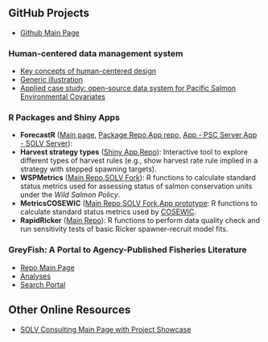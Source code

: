 ## GitHub Projects

* [Github Main Page](https://github.com/SOLV-Code/)

### Human-centered data management system

* [Key concepts of human-centered design](https://github.com/SOLV-Code/UltraLite-Fisheries-Data-System/wiki/1-Human-centered-design)
* [Generic illustration](https://github.com/SOLV-Code/UltraLite-Fisheries-Data-System)
* [Applied case study: open-source data system for Pacific Salmon Environmental Covariates](https://solv-code.github.io/PacSalmonEnvCov/)

### R Packages and Shiny Apps

* **ForecastR** ([Main page](https://github.com/SalmonForecastR), [Package Repo](https://github.com/SOLV-Code/ForecastR-Package),[App repo](https://github.com/SOLV-Code/ForecastR-App), [App - PSC Server](https://psc1.shinyapps.io/ForecastR/),[App - SOLV Server](https://solv-code.shinyapps.io/forecastr/)):
* **Harvest strategy types** ([Shiny App](https://solv-code.shinyapps.io/harveststrategytypes/),[Repo](https://github.com/SOLV-Code/Harvest-Strategy-Types)): Interactive tool to explore different types of harvest rules (e.g., show harvest rate rule implied in a strategy with stepped spawning targets).
* **WSPMetrics** ([Main Repo](https://github.com/Pacific-salmon-assess/WSP-Metrics-Pkg),[SOLV Fork](https://github.com/SOLV-Code/WSP-Metrics-Pkg)): R functions to calculate standard status metrics used for assessing status of salmon conservation units under the *Wild Salmon Policy*.
* **MetricsCOSEWIC** ([Main Repo](https://github.com/Pacific-salmon-assess/MetricsCOSEWIC),[SOLV Fork](https://github.com/SOLV-Code/MetricsCOSEWIC),[App prototype](https://github.com/SOLV-Code/MetricsCOSEWIC-App): R functions to calculate standard status metrics used by [COSEWIC](https://www.cosewic.ca/index.php/en/).
* **RapidRicker** ([Main Repo](https://github.com/SOLV-Code/RapidRicker)): R functions to perform data quality check and run sensitivity tests of basic Ricker spawner-recruit model fits.

### GreyFish: A Portal to Agency-Published Fisheries Literature

* [Repo Main Page](https://github.com/SOLV-Code/GreyFish)
* [Analyses](https://github.com/SOLV-Code/GreyFish/tree/master/RESULTS)
* [Search Portal](https://github.com/SOLV-Code/GreyFish/wiki/2-Search-Portal)

## Other Online Resources

* [SOLV Consulting Main Page with Project Showcase](http://solv.ca/)

